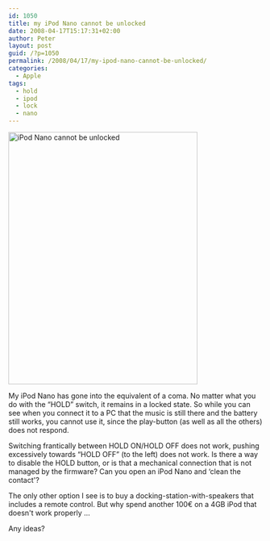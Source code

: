 ```yaml
---
id: 1050
title: my iPod Nano cannot be unlocked
date: 2008-04-17T15:17:31+02:00
author: Peter
layout: post
guid: /?p=1050
permalink: /2008/04/17/my-ipod-nano-cannot-be-unlocked/
categories:
  - Apple
tags:
  - hold
  - ipod
  - lock
  - nano
---
```

[<img  src="http://farm3.static.flickr.com/2120/2420950964_5b867c29aa.jpg" alt="iPod Nano cannot be unlocked" width="375" height="500" />](http://www.flickr.com/photos/pforret/2420950964/ "iPod Nano cannot be unlocked by PeterForret, on Flickr")

My iPod Nano has gone into the equivalent of a coma. No matter what you do with the &#8220;HOLD&#8221; switch, it remains in a locked state. So while you can see when you connect it to a PC that the music is still there and the battery still works, you cannot use it, since the play-button (as well as all the others) does not respond.

Switching frantically between HOLD ON/HOLD OFF does not work, pushing excessively towards &#8220;HOLD OFF&#8221; (to the left) does not work. Is there a way to disable the HOLD button, or is that a mechanical connection that is not managed by the firmware? Can you open an iPod Nano and &#8216;clean the contact'?

The only other option I see is to buy a docking-station-with-speakers that includes a remote control. But why spend another 100€ on a 4GB iPod that doesn't work properly &#8230;

Any ideas?